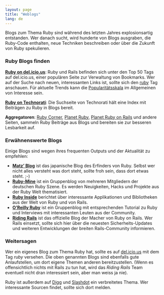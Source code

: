 ```yaml
---
layout: page
title: "Weblogs"
lang: de
---
```


Blogs zum Thema Ruby sind während des letzten Jahres explosionsartig
entstanden. Wer danach sucht, wird hunderte von Blogs ausgraben, die
Ruby-Code enthalten, neue Techniken beschreiben oder über die Zukunft
von Ruby spekulieren.

### Ruby Blogs finden

[**Ruby on del.icio.us**][1]\: Ruby und Rails befinden sich unter den
Top 50 Tags auf del.icio.us, einer populären Seite zur Verwaltung von
Bookmarks. Wer auf der Suche nach neuen, interessanten Links ist, sollte
sich den [ruby][1] Tag anschauen. Für aktuelle Trends kann die
[Popularitätsskala][2] im Allgemeinen von Interesse sein.

[**Ruby on Technorati**][3]\: Die Suchseite von Technorati hält eine
Index mit Beiträgen zu Ruby in Blogs bereit.

**Aggregatoren**\: [Ruby Corner][4], [Planet Ruby][5], [Planet Ruby on
Rails][6] und andere Seiten, sammeln Ruby Beiträge aus Blogs und
bereiten sie zur besseren Lesbarkeit auf.

### Erwähnenswerte Blogs

Einige Blogs sind wegen ihres frequenten Outputs und der Aktualität zu
empfehlen:

* [**Matz’ Blog**][7] ist das japanische Blog des Erfinders von Ruby.
  Selbst wer nicht alles versteht was dort steht, sollte froh sein, dass
  dort etwas steht. ;-)
* [**Ruby-Mine**][8] ist ein Gruppenblog von mehreren Mitgliedern der
  deutschen Ruby Szene. Es werden Neuigkeiten, Hacks und Projekte aus
  der Ruby Welt thematisiert.
* [**Ruby Inside**][9] berichtet über interessante Applikationen und
  Bibliotheken aus der Welt von Ruby und von Rails.
* [**O’Reilly Ruby**][10] ist ein Gruppenblog mit entsprechenden
  Tutorial zu Ruby und Interviews mit interessanten Leuten aus der
  Community.
* [**Riding Rails**][11] ist das offizielle Blog der Macher von Ruby on
  Rails. Wer Rails einsetzt, sollte sich hier über die neuesten
  Sicherheits-Updates und weiteren Entwicklungen der breiten
  Rails-Community informieren.

### Weitersagen

Wer ein eigenes Blog zum Thema Ruby hat, sollte es auf [del.icio.us][12]
mit dem Tag *ruby* versehen. Die oben genannten Blogs sind ebenfalls
gute Anlaufstellen, um dort eigene Themen anderen bereitzustellen. (Wenn
es offensichtlich nichts mit Rails zu tun hat, wird das *Riding Rails*
Team eventuell nicht dran interessiert sein, aber man weiss ja nie).

Ruby ist außerdem auf [Digg][13] und [Slashdot][14] ein verbreitetes
Thema. Wer interessante Sourcen findet, sollte sich dort melden.



[1]: http://del.icio.us/tag/ruby
[2]: http://del.icio.us/popular/ruby
[3]: http://technorati.com/search/ruby
[4]: http://rubycorner.com
[5]: http://planetruby.0x42.net/
[6]: http://www.planetrubyonrails.org/
[7]: http://www.rubyist.net/~matz/
[8]: http://www.ruby-mine.de/
[9]: http://www.rubyinside.com/
[10]: http://oreillynet.com/ruby/
[11]: http://weblog.rubyonrails.org/
[12]: http://del.icio.us
[13]: http://digg.com/programming
[14]: http://developers.slashdot.org/
